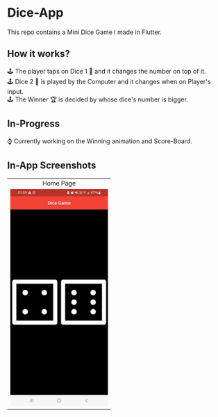 # Dice-App
This repo contains a Mini Dice Game I made in Flutter.

## How it works?
🕹 The player taps on Dice 1 🎲 and it changes the number on top of it.<br>
🕹 Dice 2 🎲 is played by the Computer and it changes when on Player's input.<br>
🕹 The Winner 🏆 is decided by whose dice's number is bigger.

## In-Progress
⌚ Currently working on the Winning animation and Score-Board.

## In-App Screenshots
<table align="center">
  <tr>
    <td align="center">Home Page</td>
  </tr>
  
  <tr>
    <td><img src="screenshots/dice_home.png" alt="home-page" height="500px"></td>
  </tr>
</table>
